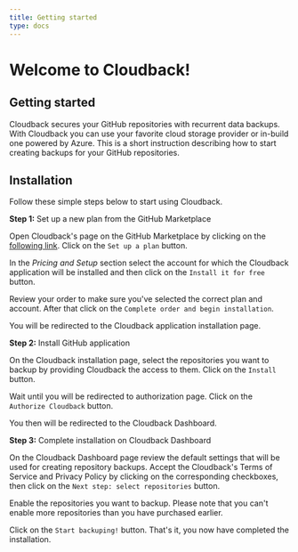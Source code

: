 ```yaml
---
title: Getting started
type: docs
---
```


# Welcome to Cloudback!

## Getting started

Cloudback secures your GitHub repositories with recurrent data backups. With Cloudback you can use your favorite cloud storage provider or in-build one powered by Azure.
This is a short instruction describing how to start creating backups for your GitHub repositories.

## Installation

Follow these simple steps below to start using Cloudback. 

**Step 1:** Set up a new plan from the GitHub Marketplace

Open Cloudback's page on the GitHub Marketplace by clicking on the [following link](https://github.com/marketplace/cloudback). 
Click on the `Set up a plan` button.

In the *Pricing and Setup* section select the account for which the Cloudback application will be installed and then click on the `Install it for free` button.

Review your order to make sure you've selected the correct plan and account. After that click on the `Complete order and begin installation`.

You will be redirected to the Cloudback application installation page. 

**Step 2:** Install GitHub application

On the Cloudback installation page, select the repositories you want to backup by providing Cloudback the access to them. Click on the `Install` button.

Wait until you will be redirected to authorization page. Click on the `Authorize Cloudback` button. 

You then will be redirected to the Cloudback Dashboard.

**Step 3:** Complete installation on Cloudback Dashboard

On the Cloudback Dashboard page review the default settings that will be used for creating repository backups. Accept the Cloudback's Terms of Service and Privacy Policy by clicking on the corresponding checkboxes, then click on the `Next step: select repositories` button.

Enable the repositories you want to backup. Please note that you can't enable more repositories than you have purchased earlier.

Click on the `Start backuping!` button. That's it, you now have completed the installation.
